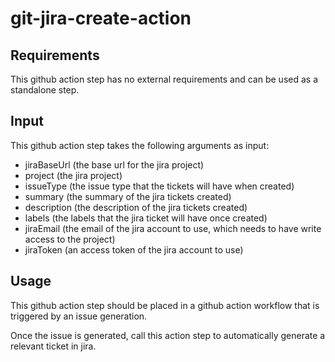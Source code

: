 # git-jira-create-action

## Requirements

This github action step has no external requirements and can be used as a standalone step.

## Input

This github action step takes the following arguments as input:
- jiraBaseUrl (the base url for the jira project)
- project (the jira project)
- issueType (the issue type that the tickets will have when created)
- summary (the summary of the jira tickets created)
- description (the description of the jira tickets created)
- labels (the labels that the jira ticket will have once created)
- jiraEmail (the email of the jira account to use, which needs to have write access to the project)
- jiraToken (an access token of the jira account to use)

## Usage

This github action step should be placed in a github action workflow that is triggered by an issue generation.

Once the issue is generated, call this action step to automatically generate a relevant ticket in jira.
